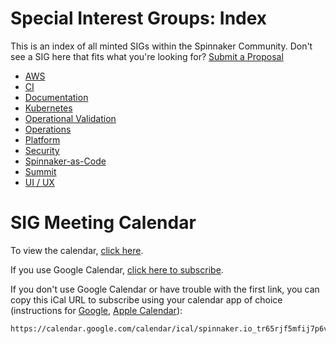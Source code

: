 # Special Interest Groups: Index

This is an index of all minted SIGs within the Spinnaker Community.
Don't see a SIG here that fits what you're looking for? [Submit a Proposal](sig-lifecycle.md)

* [AWS](sig-aws/README.md)
* [CI](sig-ci/README.md)
* [Documentation](sig-documentation/README.md)
* [Kubernetes](sig-kubernetes/README.md)
* [Operational Validation](sig-operational-validation/README.md)
* [Operations](sig-ops/README.md)
* [Platform](sig-platform/README.md)
* [Security](sig-security/README.md)
* [Spinnaker-as-Code](sig-spinnaker-as-code/README.md)
* [Summit](sig-summit/README.md)
* [UI / UX](sig-ui-ux/README.md)

# SIG Meeting Calendar

To view the calendar, [click here](https://calendar.google.com/calendar/b/3/embed?showPrint=0&showCalendars=0&mode=AGENDA&height=500&wkst=1&bgcolor=%23FFFFFF&src=spinnaker.io_tr65rjf5mfij7p6vucprkhulcc%40group.calendar.google.com&color=%2342104A).

If you use Google Calendar, [click here to subscribe](https://calendar.google.com/calendar/b/3?cid=c3Bpbm5ha2VyLmlvX3RyNjVyamY1bWZpajdwNnZ1Y3Bya2h1bGNjQGdyb3VwLmNhbGVuZGFyLmdvb2dsZS5jb20).

If you don't use Google Calendar or have trouble with the first link, you can copy this iCal URL to subscribe using your calendar app of choice (instructions for [Google](https://support.google.com/calendar/answer/37100), [Apple Calendar](https://support.apple.com/guide/calendar/subscribe-to-calendars-icl1022/mac)):

   ```
   https://calendar.google.com/calendar/ical/spinnaker.io_tr65rjf5mfij7p6vucprkhulcc%40group.calendar.google.com/public/basic.ics
   ```
